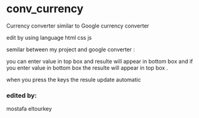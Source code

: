 # conv_currency
Currency converter similar to Google currency converter

edit by using language html css js

semilar between my project and google converter :

you can enter value in top box and resulte will appear in bottom box and if you enter value in bottom box the resulte will appear in top box .

when you press the keys the resule update automatic




### edited by:
 mostafa eltourkey
